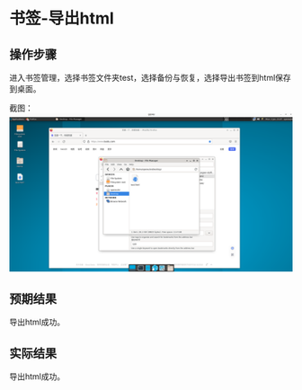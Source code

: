 # 书签-导出html

## 操作步骤

进入书签管理，选择书签文件夹test，选择备份与恢复，选择导出书签到html保存到桌面。

截图：![](./img/书签-导出html-1.png)

## 预期结果

导出html成功。

## 实际结果

导出html成功。
